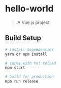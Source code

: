 # hello-world

> A Vue.js project

## Build Setup

``` bash
# install dependencies
yarn or npm install

# serve with hot reload
npm start

# build for production
npm run release
```